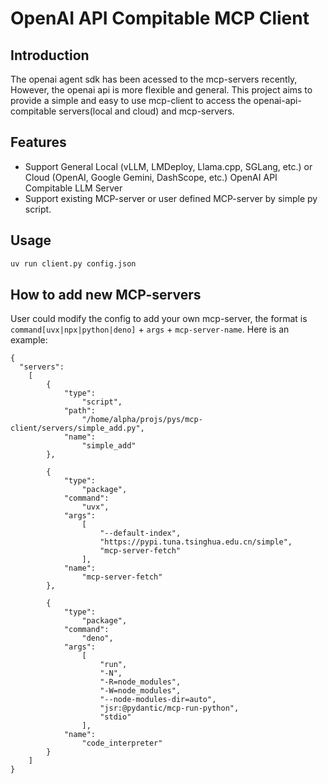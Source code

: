 # OpenAI API Compitable MCP Client

## Introduction
The openai agent sdk has been acessed to the mcp-servers recently, However, the openai api is more flexible and general. This project aims to provide a simple and easy to use mcp-client to access the openai-api-compitable servers(local and cloud) and mcp-servers.


## Features
- Support General Local (vLLM, LMDeploy, Llama.cpp, SGLang, etc.)  or Cloud (OpenAI, Google Gemini, DashScope, etc.) OpenAI API Compitable LLM Server 
- Support existing MCP-server or user defined MCP-server by simple py script.

## Usage
```bash
uv run client.py config.json 
```   
## How to add new MCP-servers
User could modify the config to add your own mcp-server, the format is `command[uvx|npx|python|deno]` + `args` + `mcp-server-name`. Here is an example:
```plaintext
{
  "servers": 
    [
        {
            "type": 
                "script", 
            "path": 
                "/home/alpha/projs/pys/mcp-client/servers/simple_add.py", 
            "name": 
                "simple_add"
        },

        {
            "type": 
                "package", 
            "command": 
                "uvx", 
            "args": 
                [
                    "--default-index", 
                    "https://pypi.tuna.tsinghua.edu.cn/simple", 
                    "mcp-server-fetch"
                ], 
            "name": 
                "mcp-server-fetch"
        },

        {
            "type": 
                "package", 
            "command": 
                "deno", 
            "args": 
                [
                    "run", 
                    "-N", 
                    "-R=node_modules", 
                    "-W=node_modules", 
                    "--node-modules-dir=auto", 
                    "jsr:@pydantic/mcp-run-python", 
                    "stdio"
                ], 
            "name": 
                "code_interpreter"
        }
    ]
}

```
